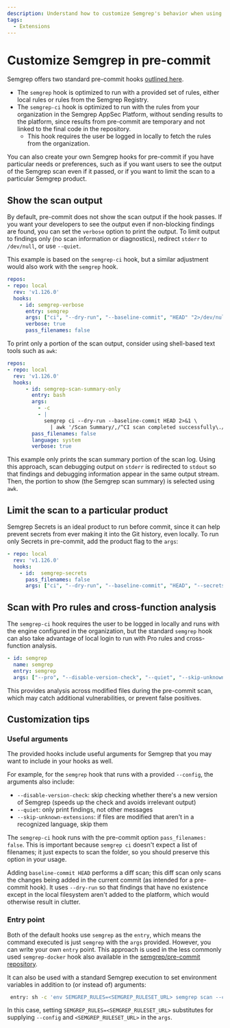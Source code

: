 ```yaml
---
description: Understand how to customize Semgrep's behavior when using it with pre-commit.
tags:
  - Extensions
---
```


# Customize Semgrep in pre-commit

Semgrep offers two standard pre-commit hooks [outlined here](/docs/extensions/overview/#pre-commit).

* The `semgrep` hook is optimized to run with a provided set of rules, either local rules or rules from the Semgrep Registry.
* The `semgrep-ci` hook is optimized to run with the rules from your organization in the Semgrep AppSec Platform, without sending results to the platform, since results from pre-commit are temporary and not linked to the final code in the repository.
  * This hook requires the user be logged in locally to fetch the rules from the organization.

You can also create your own Semgrep hooks for pre-commit if you have particular needs or preferences, such as if you want users to see the output of the Semgrep scan even if it passed, or if you want to limit the scan to a particular Semgrep product.

## Show the scan output

By default, pre-commit does not show the scan output if the hook passes. If you want your developers to see the output even if non-blocking findings are found, you can set the `verbose` option to print the output. To limit output to findings only (no scan information or diagnostics), redirect `stderr` to `/dev/null`, or use `--quiet`.

This example is based on the `semgrep-ci` hook, but a similar adjustment would also work with the `semgrep` hook.

```yaml
repos:
- repo: local
  rev: 'v1.126.0'
  hooks:
    - id: semgrep-verbose
      entry: semgrep
      args: ["ci", "--dry-run", "--baseline-commit", "HEAD" "2>/dev/null"]
      verbose: true
      pass_filenames: false
```

To print only a portion of the scan output, consider using shell-based text tools such as `awk`:

```yaml
repos:
- repo: local
  rev: 'v1.126.0'
  hooks:
      - id: semgrep-scan-summary-only
        entry: bash
        args:
          - -c
          - |
            semgrep ci --dry-run --baseline-commit HEAD 2>&1 \
              | awk '/Scan Summary/,/^CI scan completed successfully\./'
        pass_filenames: false
        language: system
        verbose: true
```
This example only prints the scan summary portion of the scan log. Using this approach, scan debugging output on `stderr` is redirected to `stdout` so that findings and debugging information appear in the same output stream. Then, the portion to show (the Semgrep scan summary) is selected using `awk`.

## Limit the scan to a particular product

Semgrep Secrets is an ideal product to run before commit, since it can help prevent secrets from ever making it into the Git history, even locally. To run only Secrets in pre-commit, add the product flag to the `args`:

```yaml
- repo: local
  rev: 'v1.126.0'
  hooks:
    - id:  semgrep-secrets
      pass_filenames: false
      args: ["ci", "--dry-run", "--baseline-commit", "HEAD", "--secrets"]
```

## Scan with Pro rules and cross-function analysis

The `semgrep-ci` hook requires the user to be logged in locally and runs with the engine configured in the organization, but the standard `semgrep` hook can also take advantage of local login to run with Pro rules and cross-function analysis.

```yaml
- id: semgrep
  name: semgrep
  entry: semgrep
  args: ["--pro", "--disable-version-check", "--quiet", "--skip-unknown-extensions"]
```

This provides analysis across modified files during the pre-commit scan, which may catch additional vulnerabilities, or prevent false positives.

## Customization tips

### Useful arguments

The provided hooks include useful arguments for Semgrep that you may want to include in your hooks as well.

For example, for the `semgrep` hook that runs with a provided `--config`, the arguments also include:

 * `--disable-version-check`: skip checking whether there's a new version of Semgrep (speeds up the check and avoids irrelevant output)
 * `--quiet`: only print findings, not other messages
 * `--skip-unknown-extensions`: if files are modified that aren't in a recognized language, skip them

The `semgrep-ci` hook runs with the pre-commit option `pass_filenames: false`. This is important because `semgrep ci` doesn't expect a list of filenames; it just expects to scan the folder, so you should preserve this option in your usage.

Adding `baseline-commit HEAD` performs a diff scan; this diff scan only scans the changes being added in the current commit (as intended for a pre-commit hook). It uses `--dry-run` so that findings that have no existence except in the local filesystem aren't added to the platform, which would otherwise result in clutter.

### Entry point

Both of the default hooks use `semgrep` as the `entry`, which means the command executed is just `semgrep` with the `args` provided. However, you can write your own `entry` point. This approach is used in the less commonly used `semgrep-docker` hook also available in the [semgrep/pre-commit repository](https://github.com/semgrep/pre-commit/blob/develop/.pre-commit-hooks.yaml).

It can also be used with a standard Semgrep execution to set environment variables in addition to (or instead of) arguments:

```bash
 entry: sh -c 'env SEMGREP_RULES=<SEMGREP_RULESET_URL> semgrep scan --code --no-suppress-errors --baseline-commit HEAD'
```

In this case, setting `SEMGREP_RULES=<SEMGREP_RULESET_URL>` substitutes for supplying `--config` and `<SEMGREP_RULESET_URL>` in the `args`.
